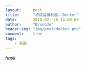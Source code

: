 ```yaml
---
layout:     post
title:      "初试运维利器——Docker"
date:       2018-02--26 15:00:00
author:     "BrunoJu"
header-img: "img/post/docker.png"
comment:    true
tags:
    - 容器
---
```


*hask*
